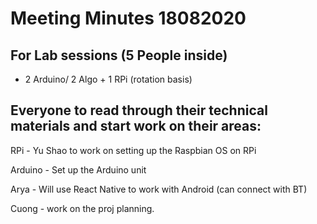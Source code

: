 # Meeting Minutes 18082020


## For Lab sessions (5 People inside)
- 2 Arduino/ 2 Algo + 1 RPi (rotation basis)


## Everyone to read through their technical materials and start work on their areas:

RPi - Yu Shao to work on setting up the Raspbian OS on RPi

Arduino - Set up the Arduino unit

Arya - Will use React Native to work with Android (can connect with BT)

Cuong - work on the proj planning.

